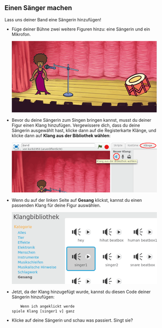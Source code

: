 ## Einen Sänger machen

Lass uns deiner Band eine Sängerin hinzufügen!

+ Füge deiner Bühne zwei weitere Figuren hinzu: eine Sängerin und ein Mikrofon.
    
    ![Screenshot](images/band-singer-mic.png)

+ Bevor du deine Sängerin zum Singen bringen kannst, musst du deiner Figur einen Klang hinzufügen. Vergewissere dich, dass du deine Sängerin ausgewählt hast, klicke dann auf die Registerkarte Klänge, und klicke dann auf **Klang aus der Bibliothek wählen**:
    
    ![Screenshot](images/band-import-sound.png)

+ Wenn du auf der linken Seite auf **Gesang** klickst, kannst du einen passenden Klang für deine Figur auswählen.
    
    ![Screenshot](images/band-choose-sound.png)

+ Jetzt, da der Klang hinzugefügt wurde, kannst du diesen Code deiner Sängerin hinzufügen:
    
    ```blocks
        Wenn ich angeklickt werde
    spiele Klang [singer1 v] ganz
    ```

+ Klicke auf deine Sängerin und schau was passiert. Singt sie?